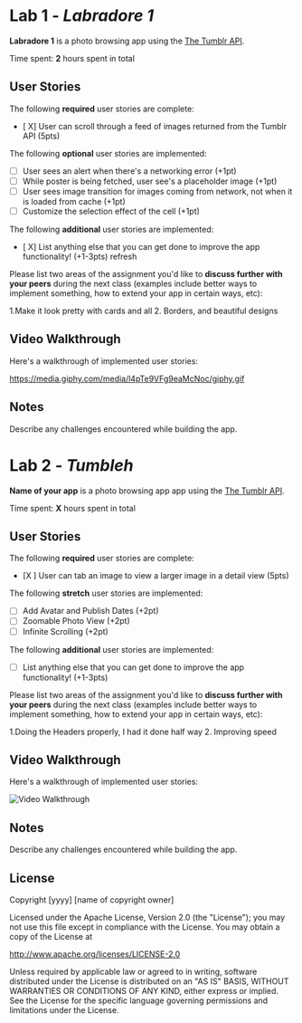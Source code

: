 # Lab 1 - *Labradore 1*

**Labradore 1** is a photo browsing app using the [The Tumblr API](https://www.tumblr.com/docs/en/api/v2#posts).

Time spent: **2** hours spent in total

## User Stories

The following **required** user stories are complete:

- [ X] User can scroll through a feed of images returned from the Tumblr API (5pts)

The following **optional** user stories are implemented:

- [ ] User sees an alert when there's a networking error (+1pt)
- [ ] While poster is being fetched, user see's a placeholder image (+1pt)
- [ ] User sees image transition for images coming from network, not when it is loaded from cache (+1pt)
- [ ] Customize the selection effect of the cell (+1pt)

The following **additional** user stories are implemented:

- [ X] List anything else that you can get done to improve the app functionality! (+1-3pts)
refresh

Please list two areas of the assignment you'd like to **discuss further with your peers** during the next class (examples include better ways to implement something, how to extend your app in certain ways, etc):

1.Make it look pretty with cards and all
2. Borders, and beautiful designs

## Video Walkthrough

Here's a walkthrough of implemented user stories:

https://media.giphy.com/media/l4pTe9VFg9eaMcNoc/giphy.gif

## Notes

Describe any challenges encountered while building the app.

# Lab 2 - *Tumbleh*

**Name of your app** is a photo browsing app app using the [The Tumblr API](https://www.tumblr.com/docs/en/api/v2#posts).

Time spent: **X** hours spent in total

## User Stories

The following **required** user stories are complete:

- [X ] User can tab an image to view a larger image in a detail view (5pts)

The following **stretch** user stories are implemented:

- [ ] Add Avatar and Publish Dates (+2pt)
- [ ] Zoomable Photo View (+2pt)
- [ ] Infinite Scrolling (+2pt)

The following **additional** user stories are implemented:

- [ ] List anything else that you can get done to improve the app functionality! (+1-3pts)

Please list two areas of the assignment you'd like to **discuss further with your peers** during the next class (examples include better ways to implement something, how to extend your app in certain ways, etc):

1.Doing the Headers properly, I had it done half way
2. Improving speed

## Video Walkthrough

Here's a walkthrough of implemented user stories:

<img src='https://media.giphy.com/media/xUOwFUmKgGzt1zkRJm/giphy.gif' title='Video Walkthrough' width='' alt='Video Walkthrough' />


## Notes

Describe any challenges encountered while building the app.

## License

Copyright [yyyy] [name of copyright owner]

Licensed under the Apache License, Version 2.0 (the "License");
you may not use this file except in compliance with the License.
You may obtain a copy of the License at

http://www.apache.org/licenses/LICENSE-2.0

Unless required by applicable law or agreed to in writing, software
distributed under the License is distributed on an "AS IS" BASIS,
WITHOUT WARRANTIES OR CONDITIONS OF ANY KIND, either express or implied.
See the License for the specific language governing permissions and
limitations under the License.
    
